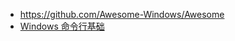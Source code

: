 - https://github.com/Awesome-Windows/Awesome
- [Windows 命令行基础](https://blog.henix.info/blog/windows-cmdbasic/)
